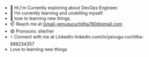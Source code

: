 - 👋 Hi,I'm Currently exploring about DevOps Engineer.
- 🌱 I’m currently learning and uoskilling myself.
- 💞️ love to learning new things.
- 📫 Reach me at Gmail-yenuguruchitha780@gmail.com
- 😄 Pronouns: she/her
- ⚡ Connect with me at Linkedin-linkedin.com/in/yenugu-ruchitha-888234357
- Love to learning new things
